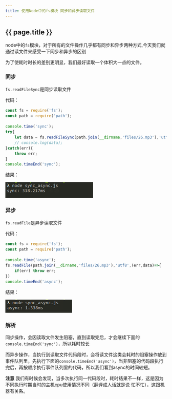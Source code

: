 ```yaml
---
title: 使用Node中的fs模块 同步和异步读取文件
---
```


## {{ page.title }}

node中的```fs```模块，对于所有的文件操作几乎都有同步和异步两种方式,今天我们就通过读文件来感受一下同步和异步的区别

为了使耗时时长的差别更明显，我们最好读取一个体积大一点的文件。

### 同步

```fs.readFileSync```是同步读取文件

代码：
```javascript
const fs = require('fs');
const path = require('path');

console.time('sync');
try{
	let data = fs.readFileSync(path.join(__dirname,'files/26.mp3'),'utf8');
	// console.log(data);
}catch(err){
	throw err;
}
console.timeEnd('sync');
```

结果：

![sync.png](https://raw.githubusercontent.com/LilyLaw/LilyLaw.github.io/master/img/sync.png)

### 异步

```fs.readFile```是异步读取文件

代码：

```javascript
const fs = require('fs');
const path = require('path');

console.time('async');
fs.readFile(path.join(__dirname,'files/26.mp3'),'utf8',(err,data)=>{
	if(err) throw err;
})
console.timeEnd('async');
```

结果：

![async.png](https://raw.githubusercontent.com/LilyLaw/LilyLaw.github.io/master/img/async.png)

### 解析

同步操作，会因读取文件发生阻塞，直到读取完后，才会继续下面的```console.timeEnd('sync')```，所以耗时较长

而异步操作，当执行到读取文件代码段时，会将读文件这类会耗时的阻塞操作放到事件队列里，先执行下面的```console.timeEnd('async')```，当非阻塞的代码段执行完后，再按顺序执行事件队列里的代码，所以我们看到async的时间较短。


**注意** 我们有时候会发现，当多次执行同一代码段时，耗时结果不一样，这是因为不同执行时期当时的主机cpu使用情况不同（翻译成人话就是说 忙不忙），这跟机器有关系。